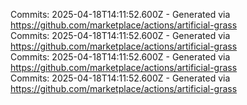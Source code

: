 Commits: 2025-04-18T14:11:52.600Z - Generated via https://github.com/marketplace/actions/artificial-grass
<br>
Commits: 2025-04-18T14:11:52.600Z - Generated via https://github.com/marketplace/actions/artificial-grass
<br>
Commits: 2025-04-18T14:11:52.600Z - Generated via https://github.com/marketplace/actions/artificial-grass
<br>
Commits: 2025-04-18T14:11:52.600Z - Generated via https://github.com/marketplace/actions/artificial-grass
<br>
